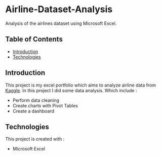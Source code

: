 # Airline-Dataset-Analysis
Analysis of the airlines dataset using Microsoft Excel.

## Table of Contents
* [Introduction](#introduction)
* [Technologies](#technologies)

## Introduction
This project is my excel portfolio which aims to analyze airline data from [Kaggle]([https://www.kaggle.com/datasets/oles04/bundesliga-soccer-player](https://www.kaggle.com/datasets/iamsouravbanerjee/airline-dataset?select=Airline+Dataset+Updated.csv)). In this project I did some data analysis. Which include :
* Perform data cleaning
* Create charts with Pivot Tables
* Create a dashboard

## Technologies
This project is created with :
* Microsoft Excel



